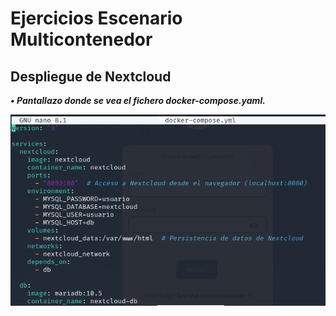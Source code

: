 <h1>Ejercicios Escenario Multicontenedor</h1>

<h2>Despliegue de Nextcloud</h2>

<b><i>• Pantallazo donde se vea el fichero docker-compose.yaml.

![](imagenes/multicontenedor/Cap2.png)
